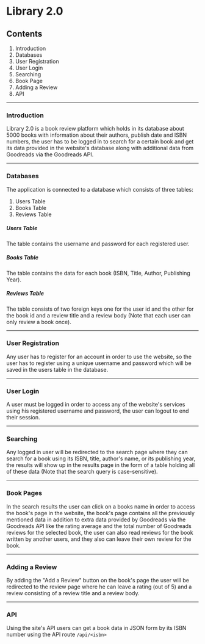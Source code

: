 # Library 2.0

## Contents

1. Introduction
1. Databases
1. User Registration
1. User Login
1. Searching
1. Book Page
1. Adding a Review
1. API
------------------------

### Introduction

Library 2.0 is a book review platform which holds in its database about 5000 books with information about their authors, publish date and ISBN numbers, the user has to be logged in to search for a certain book and get its data provided in the website's database along with additional data from Goodreads via the Goodreads API.

------------------------

### Databases

The application is connected to a database which consists of three tables:

1. Users Table
1. Books Table
1. Reviews Table

##### Users Table
The table contains the username and password for each registered user.

##### Books Table
The table contains the data for each book (ISBN, Title, Author, Publishing Year).

##### Reviews Table
The table consists of two foreign keys one for the user id and the other for the book id and a review title and a review body (Note that each user can only review a book once).

------------------------

### User Registration
Any user has to register for an account in order to use the website, so the user has to register using a unique username and password which will be saved in the users table in the database.

------------------------

### User Login
A user must be logged in order to access any of the website's services using his registered username and password, the user can logout to end their session.

------------------------

### Searching
Any logged in user will be redirected to the search page where they can search for a book using its ISBN, title, author's name, or its publishing year, the results will show up in the results page in the form of a table holding all of these data (Note that the search query is case-sensitive).

------------------------

### Book Pages
In the search results the user can click on a books name in order to access the book's page in the website, the book's page contains all the previously mentioned data in addition to extra data provided by Goodreads via the Goodreads API like the rating average and the total number of Goodreads reviews for the selected book, the user can also read reviews for the book written by another users, and they also can leave their own review for the book.

------------------------

### Adding a Review
By adding the "Add a Review" button on the book's page the user will be redirected to the review page where he can leave a rating (out of 5) and a review consisting of a review title and a review body.

------------------------

### API
Using the site's API users can get a book data in JSON form by its ISBN number using the API route
`/api/<isbn>`
